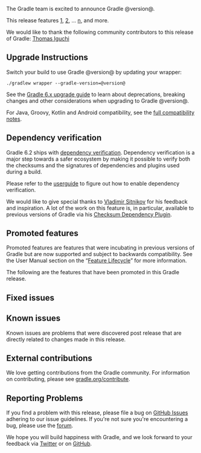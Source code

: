 The Gradle team is excited to announce Gradle @version@.

This release features [1](), [2](), ... [n](), and more.

We would like to thank the following community contributors to this release of Gradle:
[Thomas Iguchi](https://github.com/tiguchi)
<!-- 
Include only their name, impactful features should be called out separately below.
 [Some person](https://github.com/some-person)
-->

<!-- 
## 1

details of 1

## 2

details of 2

## n
-->

## Upgrade Instructions

Switch your build to use Gradle @version@ by updating your wrapper:

`./gradlew wrapper --gradle-version=@version@`

See the [Gradle 6.x upgrade guide](userguide/upgrading_version_6.html#changes_@baseVersion@) to learn about deprecations, breaking changes and other considerations when upgrading to Gradle @version@. 

For Java, Groovy, Kotlin and Android compatibility, see the [full compatibility notes](userguide/compatibility.html).

<!-- Do not add breaking changes or deprecations here! Add them to the upgrade guide instead. --> 

<a name="dependency-verification"></a>
## Dependency verification

Gradle 6.2 ships with [dependency verification](userguide/dependency_verification.html).
Dependency verification is a major step towards a safer ecosystem by making it possible to verify both the checksums and the signatures of dependencies and plugins used during a build.

Please refer to the [userguide](userguide/dependency_verification.html) to figure out how to enable dependency verification.

We would like to give special thanks to [Vladimir Sitnikov](https://github.com/vlsi) for his feedback and inspiration.
A lot of the work on this feature is, in particular, available to previous versions of Gradle via his [Checksum Dependency Plugin](https://github.com/vlsi/vlsi-release-plugins/tree/master/plugins/checksum-dependency-plugin).

## Promoted features
Promoted features are features that were incubating in previous versions of Gradle but are now supported and subject to backwards compatibility.
See the User Manual section on the “[Feature Lifecycle](userguide/feature_lifecycle.html)” for more information.

The following are the features that have been promoted in this Gradle release.

<!--
### Example promoted
-->

## Fixed issues

## Known issues

Known issues are problems that were discovered post release that are directly related to changes made in this release.

## External contributions

We love getting contributions from the Gradle community. For information on contributing, please see [gradle.org/contribute](https://gradle.org/contribute).

## Reporting Problems

If you find a problem with this release, please file a bug on [GitHub Issues](https://github.com/gradle/gradle/issues) adhering to our issue guidelines. 
If you're not sure you're encountering a bug, please use the [forum](https://discuss.gradle.org/c/help-discuss).

We hope you will build happiness with Gradle, and we look forward to your feedback via [Twitter](https://twitter.com/gradle) or on [GitHub](https://github.com/gradle).
